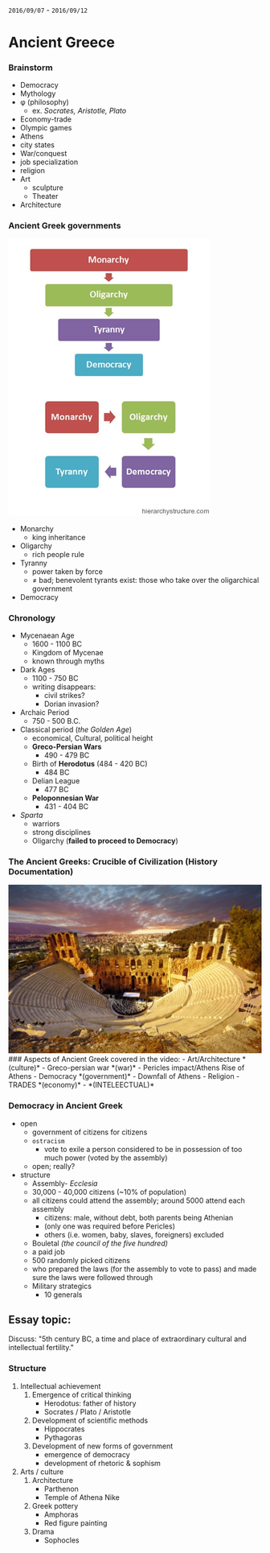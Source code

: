 `2016/09/07` - `2016/09/12`
# Ancient Greece
### Brainstorm
- Democracy 
- Mythology 
- φ (philosophy) 
    - ex. *Socrates, Aristotle, Plato*
- Economy-trade
- Olympic games
- Athens
- city states 
- War/conquest 
- job specialization
- religion 
- Art
    - sculpture
    - Theater
- Architecture

### __Ancient Greek governments__
![pic demo](source/pic.jpg)

- Monarchy 
  - king inheritance
- Oligarchy 
    - rich people rule
- Tyranny 
    - power taken by force 
    - ≠ bad; benevolent tyrants exist: those who take over the oligarchical government
- Democracy

### Chronology
- Mycenaean Age 
    - 1600 - 1100 BC
    - Kingdom of Mycenae
    - known through myths
- Dark Ages
    - 1100 - 750 BC
    - writing disappears: 
        - civil strikes?
        - Dorian invasion?
- Archaic Period
    - 750 - 500 B.C. 
- Classical period (_the Golden Age_)
    - economical, Cultural, political height
    - __Greco-Persian Wars__
        - 490 - 479 BC
    - Birth of __Herodotus__ (484 - 420 BC)
        - 484 BC
    - Delian League
        - 477 BC
    - __Peloponnesian War__
        - 431 - 404 BC
- _Sparta_
    - warriors
    - strong disciplines
    - Oligarchy (__failed to proceed to Democracy__)

### The Ancient Greeks: Crucible of Civilization (History Documentation)
<a href="https://youtu.be/G2tFoTa-i6w">
<img src="Source/ancient_greek_thumb.jpg">
</a>  
### Aspects of Ancient Greek covered in the video:  
- Art/Architecture *(culture)*
- Greco-persian war *(war)*
- Pericles impact/Athens  
Rise of Athens
- Democracy *(government)*
- Downfall of Athens
- Religion
- TRADES *(economy)*
- *(INTELEECTUAL)*

### Democracy in Ancient Greek
- open
	 - government of citizens for citizens
	 - `ostracism`
	     - vote to exile a person considered to be in possession of too much power (voted by the assembly)
	 - open; really?
- structure
	- Assembly- *Ecclesia*
	 - 30,000 - 40,000 citizens (~10% of population)
	 - all citizens could attend the assembly; around 5000 attend each assembly
	     - citizens: male, without debt, both parents being Athenian  
	     - (only one was required before Pericles) 
	     - others (i.e. women, baby, slaves, foreigners) excluded
	- Bouletal *(the council of the five hundred)*
	 - a paid job
	 - 500 randomly picked citizens
	 - who prepared the laws (for the assembly to vote to pass) and made sure the laws were followed through
	- Military strategics 
	    - 10 generals

## Essay topic:
Discuss: "5th century BC, a time and place of extraordinary cultural and intellectual fertility."
### Structure
1. Intellectual achievement
	1. Emergence of critical thinking
		- Herodotus: father of history
		- Socrates / Plato / Aristotle
	2. Development of scientific methods
		- Hippocrates
		- Pythagoras
	3. Development of new forms of government
		- emergence of democracy
		- development of rhetoric & sophism
2. Arts / culture
	1. Architecture 
		- Parthenon
		- Temple of Athena Nike
	2. Greek pottery
		- Amphoras
		- Red figure painting
	3. Drama
		- Sophocles


